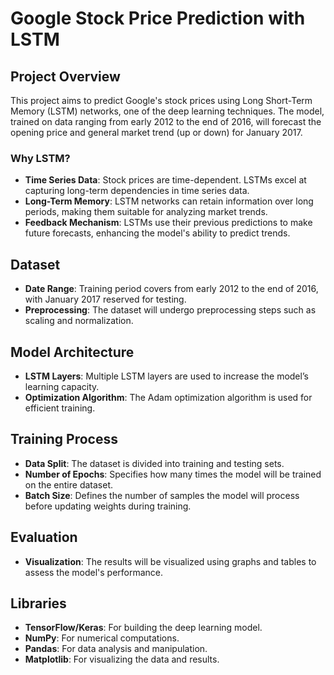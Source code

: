 # **Google Stock Price Prediction with LSTM**

## Project Overview

This project aims to predict Google's stock prices using Long Short-Term Memory (LSTM) networks, one of the deep learning techniques. The model, trained on data ranging from early 2012 to the end of 2016, will forecast the opening price and general market trend (up or down) for January 2017.

### Why LSTM?

- **Time Series Data**: Stock prices are time-dependent. LSTMs excel at capturing long-term dependencies in time series data.
- **Long-Term Memory**: LSTM networks can retain information over long periods, making them suitable for analyzing market trends.
- **Feedback Mechanism**: LSTMs use their previous predictions to make future forecasts, enhancing the model's ability to predict trends.

## Dataset

- **Date Range**: Training period covers from early 2012 to the end of 2016, with January 2017 reserved for testing.
- **Preprocessing**: The dataset will undergo preprocessing steps such as scaling and normalization.

## Model Architecture

- **LSTM Layers**: Multiple LSTM layers are used to increase the model’s learning capacity.
- **Optimization Algorithm**: The Adam optimization algorithm is used for efficient training.

## Training Process

- **Data Split**: The dataset is divided into training and testing sets.
- **Number of Epochs**: Specifies how many times the model will be trained on the entire dataset.
- **Batch Size**: Defines the number of samples the model will process before updating weights during training.

## Evaluation

- **Visualization**: The results will be visualized using graphs and tables to assess the model's performance.

## Libraries

- **TensorFlow/Keras**: For building the deep learning model.
- **NumPy**: For numerical computations.
- **Pandas**: For data analysis and manipulation.
- **Matplotlib**: For visualizing the data and results.

